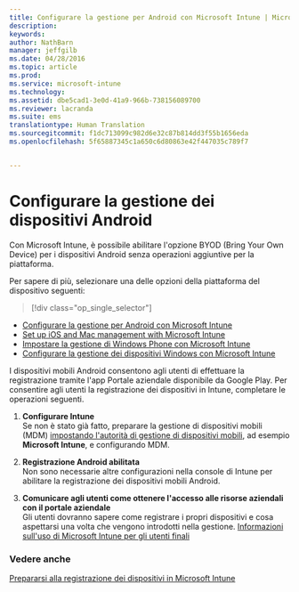 ```yaml
---
title: Configurare la gestione per Android con Microsoft Intune | Microsoft Intune
description: 
keywords: 
author: NathBarn
manager: jeffgilb
ms.date: 04/28/2016
ms.topic: article
ms.prod: 
ms.service: microsoft-intune
ms.technology: 
ms.assetid: dbe5cad1-3e0d-41a9-966b-738156089700
ms.reviewer: lacranda
ms.suite: ems
translationtype: Human Translation
ms.sourcegitcommit: f1dc713099c982d6e32c87b814dd3f55b1656eda
ms.openlocfilehash: 5f65887345c1a650c6d80863e42f447035c789f7


---
```


# Configurare la gestione dei dispositivi Android
Con Microsoft Intune, è possibile abilitare l'opzione BYOD (Bring Your Own Device) per i dispositivi Android senza operazioni aggiuntive per la piattaforma.

Per sapere di più, selezionare una delle opzioni della piattaforma del dispositivo seguenti:

> [!div class="op_single_selector"]
- [Configurare la gestione per Android con Microsoft Intune](set-up-android-management-with-microsoft-intune.md)
- [Set up iOS and Mac management with Microsoft Intune](set-up-ios-and-mac-management-with-microsoft-intune.md)
- [Impostare la gestione di Windows Phone con Microsoft Intune](set-up-windows-phone-management-with-microsoft-intune.md)
- [Configurare la gestione dei dispositivi Windows con Microsoft Intune](set-up-windows-device-management-with-microsoft-intune.md)

I dispositivi mobili Android consentono agli utenti di effettuare la registrazione tramite l'app Portale aziendale disponibile da Google Play. Per consentire agli utenti la registrazione dei dispositivi in Intune, completare le operazioni seguenti.

1.  **Configurare Intune**<br>
    Se non è stato già fatto, preparare la gestione di dispositivi mobili (MDM) [impostando l'autorità di gestione di dispositivi mobili](get-ready-to-enroll-devices-in-microsoft-intune.md#set-mobile-device-management-authority), ad esempio **Microsoft Intune**, e configurando MDM.

2.  **Registrazione Android abilitata**<br>
    Non sono necessarie altre configurazioni nella console di Intune per abilitare la registrazione dei dispositivi mobili Android.

3.  **Comunicare agli utenti come ottenere l'accesso alle risorse aziendali con il portale aziendale**<br>
    Gli utenti dovranno sapere come registrare i propri dispositivi e cosa aspettarsi una volta che vengono introdotti nella gestione. [Informazioni sull'uso di Microsoft Intune per gli utenti finali](what-to-tell-your-end-users-about-using-microsoft-intune.md)

### Vedere anche
[Prepararsi alla registrazione dei dispositivi in Microsoft Intune](get-ready-to-enroll-devices-in-microsoft-intune.md)



<!--HONumber=Jun16_HO5-->



